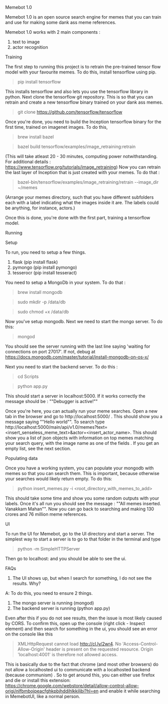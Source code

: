 Memebot 1.0

Memebot 1.0 is an open source search engine for memes that you can train and use for making some dank ass meme references. 

Memebot 1.0 works with 2 main components : 
1. text to image 
2. actor recognition 

Training

The first step to running this project is to retrain the pre-trained tensor flow model with your favourite memes. To do this, install tensorflow using pip. 

>pip install tensorflow

This installs tensorflow and also lets you use the tensorflow library in python. 
Next clone the tensorflow git repository. This is so that you can retrain and create a new tensorflow binary trained on your dank ass memes. 

>git clone https://github.com/tensorflow/tensorflow

Once you're done, you need to build the Inception tensorflow binary for the first time, trained on imagenet images. To do this, 

>brew install bazel

>bazel build tensorflow/examples/image_retraining:retrain

(This will take atleast 20 - 30 minutes, computing power notwithstanding. For additional details : https://www.tensorflow.org/tutorials/image_retraining)
Now you can retrain the last layer of Inception that is just created with your memes. To do that : 

>bazel-bin/tensorflow/examples/image_retraining/retrain --image_dir ~/memes

(Arrange your memes directory, such that you have different subfolders each with a label indicating what the images inside it are. The labels could be anything, for instance, actors.)

Once this is done, you're done with the first part, training a tensorflow model. 

Running

Setup

To run, you need to setup a few things. 

1. flask (pip install flask)
2. pymongo (pip install pymongo)
3. tesserocr (pip install tesseract)

You need to setup a MongoDb in your system. To do that : 

>brew install mongodb

>sudo mkdir -p /data/db

>sudo chmod +x /data/db

Now you've setup mongodb. Next we need to start the mongo server. To do this:

>mongod

You should see the server running with the last line saying 'waiting for connections on port 27017'. If not, debug at https://docs.mongodb.com/master/tutorial/install-mongodb-on-os-x/

Next you need to start the backend server. To do this : 

>cd Scripts

>python app.py

This should start a server in localhost:5000. If it works correctly the message should be : ""Debugger is active!""

Once you're here, you can actually run your meme searches. Open a new tab in the browser and go to http://localhost:5000/ . This should show you a message saying ""Hello world"". To search type http://localhost:5000/main/api/v1.0/memes?text=<insert_senseless_meme_text>&actor=<insert_actor_name>. This should show you a list of json objects with information on top memes matching your search query, with the image name as one of the fields . If you get an empty list, see the next section. 

Populating data

Once you have a working system, you can populate your mongodb with memes so that you can search them. This is important, because otherwise your searches would likely return empty. To do this: 

>python insert_memes.py -i <root_directory_with_memes_to_add>

This should take some time and show you some random outputs with your labels. Once it's all run you should see the message : ""All memes inserted. Vanakkam Mahan"". 
Now you can go back to searching and making 130 crores and 76 million meme references.

UI

To run the UI for Memebot, go to the UI directory and start a server. The simplest way to start a server is to go to that folder in the terminal and type
> python -m SimpleHTTPServer <port>

Then go to localhost:<port> and you should be able to see the ui. 


FAQs
1. The UI shows up, but when I search for something, I do not see the results. Why?

A: To do this, you need to ensure 2 things.
1. The mongo server is running (mongod)
2. The backend server is running (python app.py)

Even after this if you do not see results, then the issue is most likely caused by CORS. To confirm this, open up the console (right click - Inspect element) and then search for something in the ui, you should see an error on the console like this 
> XMLHttpRequest cannot load http://cl.ly/2wr4. No 'Access-Control-Allow-Origin' header is present on the requested resource. Origin 'localhost:4001' is therefore not allowed access.

This is basically due to the fact that chrome (and most other browsers) do not allow a localhosted ui to communicate with a localhosted backend (because communism) . So to get around this, you can either use firefox and die or install this extension: https://chrome.google.com/webstore/detail/allow-control-allow-origi/nlfbmbojpeacfghkpbjhddihlkkiljbi?hl=en and enable it while searching in MemebotUI, like a normal person. 


